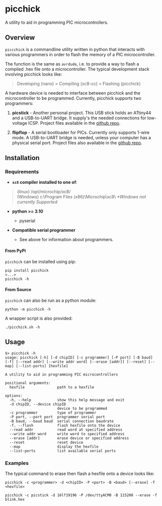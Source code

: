 # picchick
A utility to aid in programming PIC microcontrollers.

## Overview

`piccchick` is a commandline utility written in python that interacts with
various programmers in order to flash the memory of a PIC microcontroller.

The function is the same as `avrdude`, i.e. to provide a way to flash a compiled
.hex file onto a microcontroller. The typical development stack involving
picchick looks like:

> Developing (nano)      >   Compiling (xc8-cc)    >    Flashing (picchick)
<!-- TODO: Better diagram of program dependency -->

A hardware device is needed to interface between picchick and the microcontroller
to be programmed. Currently, picchick supports two programmers:
1. **picstick** - Another personal project. This USB stick holds an ATtiny44 and
  a USB-to-UART bridge. It supply's the needed connections for low-voltage ICSP.
  Project files available in the [github repo](https://github.com/rex--/picstick).

2. **flipflop** - A serial bootloader for PICs. Currently only supports 1-wire
  mode. A USB-to-UART bridge is needed, unless your computer has a physical
  serial port. Project files also available in the 
  [github repo](https://github.com/rex--/flipflop).


## Installation

<!-- Device files from Microchip are needed to extract interesting memory addresses for specific chips, e.g.
the Configuration Words or Device Information Area. These device files are  -->

### Requirements
- **`xc8` compiler installed to one of**:
> (linux) /opt/microchip/xc8/                        \
> (Windows) c:\Program Files (x86)\Microchip\xc8\        *\*Windows not currently Supported*

- **python >= 3.10**
  - pyserial

- **Compatible serial programmer**
  - See above for information about programmers.


#### From PyPi
`picchick` can be installed using pip:
```
pip install picchick
<...>
picchick -h
```

#### From Source
`picchick` can also be run as a python module:
```
python -m picchick -h
```
A wrapper script is also provided:
```
./picchick.sh -h
```

## Usage
```
$> picchick -h
usage: picchick [-h] [-d chipID] [-c programmer] [-P port] [-B baud] [-f] [--read addr] [--write addr word] [--erase [addr]] [--reset] [--map] [--list-ports] [hexfile]

A utility to aid in programming PIC microcontrollers

positional arguments:
  hexfile               path to a hexfile

options:
  -h, --help            show this help message and exit
  -d chipID, --device chipID
                        device to be programmed
  -c programmer         type of programmer
  -P port, --port port  programmer serial port
  -B baud, --baud baud  serial connection baudrate
  -f, --flash           flash hexfile onto the device
  --read addr           read word at specified address
  --write addr word     write word to specified address
  --erase [addr]        erase device or specified address
  --reset               reset device
  --map                 display the hexfile
  --list-ports          list available serial ports
```

### Examples
The typical command to erase then flash a hexfile onto a device looks like:
```
picchick -c <programmer> -d <chipID> -P <port> -B <baud> [--erase] -f <hexfile>

picchick -c picstick -d 16lf19196 -P /dev/ttyACM0 -B 115200 --erase -f blink.hex
```